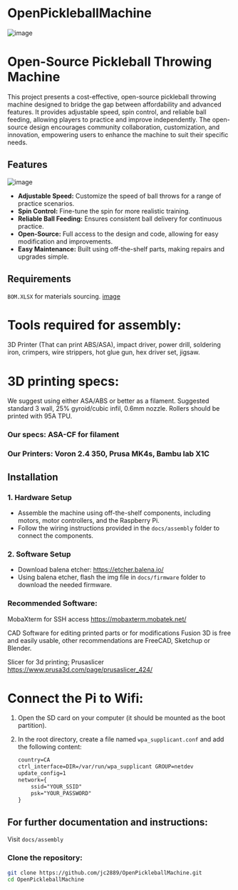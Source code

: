 # OpenPickleballMachine

![image](https://github.com/user-attachments/assets/336d860c-2c0d-4b56-a450-b865188375ad)

# Open-Source Pickleball Throwing Machine

This project presents a cost-effective, open-source pickleball throwing machine designed to bridge the gap between affordability and advanced features. It provides adjustable speed, spin control, and reliable ball feeding, allowing players to practice and improve independently. The open-source design encourages community collaboration, customization, and innovation, empowering users to enhance the machine to suit their specific needs.

## Features
![image](https://github.com/user-attachments/assets/15883aba-5325-482b-960e-9b60191c7664)
- **Adjustable Speed:** Customize the speed of ball throws for a range of practice scenarios.
- **Spin Control:** Fine-tune the spin for more realistic training.
- **Reliable Ball Feeding:** Ensures consistent ball delivery for continuous practice.
- **Open-Source:** Full access to the design and code, allowing for easy modification and improvements.
- **Easy Maintenance:** Built using off-the-shelf parts, making repairs and upgrades simple.

## Requirements
`BOM.XLSX` for materials sourcing.
[image](https://github.com/user-attachments/assets/6ef78148-6823-4c8e-af42-3e798bc7d5f1)
# Tools required for assembly: 
3D Printer (That can print ABS/ASA), impact driver, power drill, soldering iron, crimpers, wire strippers, hot glue gun, hex driver set, jigsaw.


# 3D printing specs:
We suggest using either ASA/ABS or better as a filament. Suggested standard 3 wall, 25% gyroid/cubic infil, 0.6mm nozzle.
Rollers should be printed with 95A TPU.
### Our specs: ASA-CF for filament
### Our Printers: Voron 2.4 350, Prusa MK4s, Bambu lab X1C

## Installation

### 1. Hardware Setup
- Assemble the machine using off-the-shelf components, including motors, motor controllers, and the Raspberry Pi.
- Follow the wiring instructions provided in the `docs/assembly` folder to connect the components.

### 2. Software Setup
- Download balena etcher: https://etcher.balena.io/
- Using balena etcher, flash the img file in `docs/firmware` folder to download the needed firmware.

### Recommended Software:

MobaXterm for SSH access
https://mobaxterm.mobatek.net/ 

CAD Software for editing printed parts or for modifications
Fusion 3D is free and easily usable, other recommendations are FreeCAD, Sketchup or Blender.

Slicer for 3d printing; Prusaslicer
https://www.prusa3d.com/page/prusaslicer_424/

# Connect the Pi to Wifi:
1. Open the SD card on your computer (it should be mounted as the boot partition).
2. In the root directory, create a file named `wpa_supplicant.conf` and add the following content:

   ```txt
   country=CA
   ctrl_interface=DIR=/var/run/wpa_supplicant GROUP=netdev
   update_config=1
   network={
       ssid="YOUR_SSID"
       psk="YOUR_PASSWORD"
   }
   
## For further documentation and instructions:

Visit `docs/assembly`

### Clone the repository:
  ```bash
  git clone https://github.com/jc2889/OpenPickleballMachine.git
  cd OpenPickleballMachine


